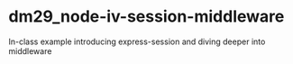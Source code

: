 # dm29_node-iv-session-middleware

In-class example introducing express-session and diving deeper into middleware
